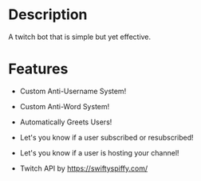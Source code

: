 # Description
A twitch bot that is simple but yet effective.

# Features
* Custom Anti-Username System!
* Custom Anti-Word System!
* Automatically Greets Users!
* Let's you know if a user subscribed or resubscribed!
* Let's you know if a user is hosting your channel!

* Twitch API by https://swiftyspiffy.com/

